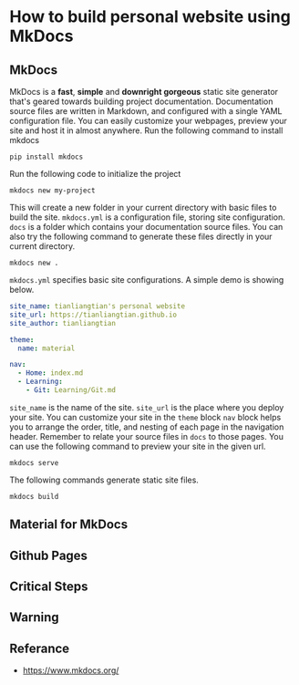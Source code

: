 # How to build personal website using MkDocs
## MkDocs
MkDocs is a **fast**, **simple** and **downright gorgeous** static site generator that's geared towards building project documentation. Documentation source files are written in Markdown, and configured with a single YAML configuration file. You can easily customize your webpages, preview your site and host it in almost anywhere.
Run the following command to install mkdocs
```
pip install mkdocs
```
Run the following code to initialize the project
```
mkdocs new my-project
```
This will create a new folder in your current directory with basic files to build the site. `mkdocs.yml` is a configuration file, storing site configuration. `docs` is a folder which contains your documentation source files. You can also try the following command to generate these files directly in your current directory.
```
mkdocs new .
```
`mkdocs.yml` specifies basic site configurations. A simple demo is showing below.
```yml
site_name: tianliangtian's personal website
site_url: https://tianliangtian.github.io
site_author: tianliangtian

theme:
  name: material

nav:
  - Home: index.md
  - Learning: 
    - Git: Learning/Git.md
```
`site_name` is the name of the site. `site_url` is the place where you deploy your site.
You can customize your site in the `theme` block
`nav` block helps you to arrange the order, title, and nesting of each page in the navigation header. Remember to relate your source files in `docs` to those pages.
You can use the following command to preview your site in the given url.
```
mkdocs serve
```
The following commands generate static site files.
```
mkdocs build
```
## Material for MkDocs
## Github Pages
## Critical Steps
## Warning
## Referance
* https://www.mkdocs.org/